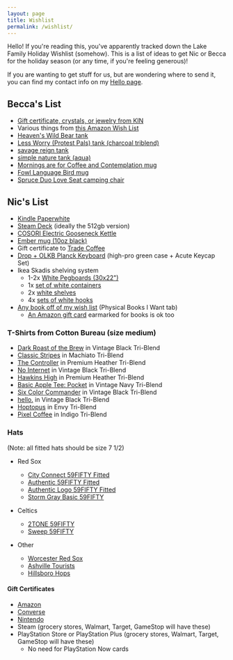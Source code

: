 ```yaml
---
layout: page
title: Wishlist
permalink: /wishlist/
---
```


Hello! If you're reading this, you've apparently tracked down the Lake Family Holiday Wishlist (somehow). This is a list of ideas to get Nic or Becca for the holiday season (or any time, if you're feeling generous)!

If you are wanting to get stuff for us, but are wondering where to send it, you can find my contact info on my [Hello page](https://niclake.me/hello/).

## Becca's List

- [Gift certificate, crystals, or jewelry from KIN](https://kindsm.com/)
- Various things from [this Amazon Wish List](https://www.amazon.com/hz/wishlist/ls/1KI7GH0R68MTX?ref_=wl_share)
- [Heaven's Wild Bear tank](https://cottonbureau.com/products/heavens-wild-bear#/8047773/tank-unisex-tank-top-charcoal-black-triblend-tri-blend-s)
- [Less Worry (Protest Pals) tank (charcoal triblend)](https://cottonbureau.com/products/less-worry-protest-pals#/14353613/tank-unisex-tank-top-charcoal-black-triblend-tri-blend-s)
- [savage reign tank](https://cottonbureau.com/products/savage-reign#/9482286/tank-unisex-tank-top-charcoal-black-triblend-tri-blend-s)
- [simple nature tank (aqua)](https://cottonbureau.com/products/simple-nature#/8170618/tank-unisex-tank-top-aqua-triblend-tri-blend-s)
- [Mornings are for Coffee and Contemplation mug](https://smile.amazon.com/Mornings-Are-Coffee-Contemplation-oz/dp/B077Y113LJ/ref=pd_aw_lpo_1?pd_rd_i=B077Y113LJ&th=1)
- [Fowl Language Bird mug](https://alwaysfits.com/products/fowl-language-bird-coffee-mug?variant=22338257420336&currency=USD)
- [Spruce Duo Love Seat camping chair](https://www.backcountry.com/stoic-spruce-duo-love-seat)

## Nic's List

- [Kindle Paperwhite](https://amzn.to/3JyyqFk)
- [Steam Deck](https://store.steampowered.com/steamdeck) (ideally the 512gb version)
- [COSORI Electric Gooseneck Kettle](https://amzn.to/3lBphik)
- [Ember mug (10oz black)](https://ember.com/products/ember-mug-2?variant=30843977826389)
- Gift certificate to [Trade Coffee](https://www.drinktrade.com/gift-subscription/p/1858)
- [Drop + OLKB Planck Keyboard](https://drop.com/buy/planck-mechanical-keyboard) (high-pro green case + Acute Keycap Set)
- Ikea Skadis shelving system
	- 1-2x [White Pegboards (30x22")](https://www.ikea.com/us/en/p/skadis-pegboard-white-10321618/)
	- 1x [set of white containers](https://www.ikea.com/us/en/p/skadis-container-with-lid-white-80335909/)
	- 2x [white shelves](https://www.ikea.com/us/en/p/skadis-shelf-white-00320799/)
	- 4x [sets of white hooks](https://www.ikea.com/us/en/p/skadis-hook-white-50335618/)
- [Any book off of my wish list](https://docs.google.com/spreadsheets/d/1-1PcHF6xzFKTaTvxnfjm6bVgo4pd5yIr3nbxsbckoFo/edit?usp=sharing) (Physical Books I Want tab)
	- [An Amazon gift card](https://www.amazon.com/gift-cards/b?ie=UTF8&node=2238192011) earmarked for books is ok too

### T-Shirts from Cotton Bureau (size medium)

- [Dark Roast of the Brew](https://cottonbureau.com/p/7956KM/shirt/dark-roast-of-the-brew#/14999374/tee-men-standard-tee-vintage-black-tri-blend-m) in Vintage Black Tri-Blend
- [Classic Stripes](https://cottonbureau.com/p/SEC5NG/shirt/classic-stripes#/14964159/tee-men-standard-tee-machiato-tri-blend-m) in Machiato Tri-Blend
- [The Controller](https://cottonbureau.com/products/the-controller#/1959058/tee-men-standard-tee-premium-heather-tri-blend-s) in Premium Heather Tri-Blend
- [No Internet](https://cottonbureau.com/products/no-internet#/1911686/tee-men-standard-tee-vintage-black-tri-blend-s) in Vintage Black Tri-Blend
- [Hawkins High](https://cottonbureau.com/products/hawkins-high#/1856676/tee-men-standard-tee-premium-heather-tri-blend-s) in Premium Heather Tri-Blend
- [Basic Apple Tee: Pocket](https://cottonbureau.com/products/basic-apple-tee-pocket#/8520701/tee-men-standard-tee-vintage-navy-tri-blend-s) in Vintage Navy Tri-Blend
- [Six Color Commander](https://cottonbureau.com/products/six-color-commander#/14399321/tee-men-standard-tee-vintage-black-tri-blend-s) in Vintage Black Tri-Blend
- [hello.](https://cottonbureau.com/products/hello-14#/13684735/tee-men-standard-tee-vintage-black-tri-blend-s) in Vintage Black Tri-Blend
- [Hoptopus](https://cottonbureau.com/products/hoptopus#/9969833/tee-men-standard-tee-envy-tri-blend-s) in Envy Tri-Blend
- [Pixel Coffee](https://cottonbureau.com/products/pixel-coffee#/2004544/tee-men-standard-tee-indigo-tri-blend-s) in Indigo Tri-Blend

### Hats

(Note: all fitted hats should be size 7 1/2)

- Red Sox
	- [City Connect 59FIFTY Fitted](https://www.lids.com/mlb-boston-red-sox/boston-red-sox-new-era-2021-city-connect-59fifty-fitted-hat-light-blue/o-2321+t-36005264+p-26120037735+z-9-1074472122?_ref=p-DLP:m-GRID:i-r0c2:po-2&sku=14686188)
  <!-- - [Mother's Day 2022 59FIFTY Fitted](https://www.neweracap.com/products/boston-red-sox-mothers-day-2022-59fifty-fitted?variant=42786710487267) -->
	- [Authentic 59FIFTY Fitted](https://www.neweracap.com/products/boston-red-sox-authentic-collection-59fifty-fitted?variant=42671042199779)
	- [Authentic Logo 59FIFTY Fitted](https://www.neweracap.com/products/boston-red-sox-authentic-collection-59fifty-fitted-1?variant=42671107703011)
  <!-- - [Streakpop 59FIFTY Fitted](https://www.neweracap.com/Sports/BOSTON-RED-SOX-STREAKPOP-59FIFTY-FITTED/p/60185552) -->
    - [Storm Gray Basic 59FIFTY](https://www.neweracap.com/products/boston-red-sox-storm-gray-basic-59fifty-fitted?_pos=24&_fid=a61af9fbe&_ss=c&variant=42646045229283)
  
- Celtics
	- [2TONE 59FIFTY](https://www.neweracap.com/products/boston-celtics-2tone-59fifty-fitted?variant=42645831778531)
	- [Sweep 59FIFTY](https://www.neweracap.com/products/boston-celtics-sweep-9fifty-snapback)

- Other
	- [Worcester Red Sox](https://www.neweracap.com/products/worcester-red-sox-theme-nights-59fifty-fitted)
	- [Ashville Tourists](https://www.neweracap.com/products/ashville-tourists-theme-night-59fifty-fitted)
	- [Hillsboro Hops](https://www.neweracap.com/products/hillsboro-hops-authentic-collection-59fifty-fitted)

<!-- - Order of the Stick books (PDFs from Gumroad):
	- Main Books
		- [Dungeon Crawlin' Fools](https://richburlew.gumroad.com/l/ootsdcf)
		- [No Cure for the Paladin Blues](https://richburlew.gumroad.com/l/ootsncfpb)
		- [War and XPs](https://richburlew.gumroad.com/l/ootswaxp)
		- [Don't Split the Party](https://richburlew.gumroad.com/l/ootsdstp)
		- [Blood Runs in the Family](https://richburlew.gumroad.com/l/ootsbritf)
		- [Utterly Dwarfed](https://richburlew.gumroad.com/l/ootsud)
	- Side Stories
		- [On the Origin of PCs](https://richburlew.gumroad.com/l/ootsotoopcs) 
		- [Start of Darkness](https://richburlew.gumroad.com/l/ootssod) 
		- [Snips, Snails and Dragon Tails]() Alternate Reality Short Stories, after DStP 
		- [Good Deeds Gone Unpunished](https://richburlew.gumroad.com/l/ootsgdgu) 
		- [Uncivil Servant](https://richburlew.gumroad.com/l/ootsuncivil) 
		- [Haleo and Julelan](https://richburlew.gumroad.com/l/ootshandj) -->

#### Gift Certificates

- [Amazon](https://www.amazon.com/gift-cards/b?ie=UTF8&node=2238192011)
- [Converse](https://www.converse.com/c/gift-cards)
- [Nintendo](https://www.nintendo.com/giftcards)
- Steam (grocery stores, Walmart, Target, GameStop will have these)
- PlayStation Store or PlayStation Plus (grocery stores, Walmart, Target, GameStop will have these)
	- No need for PlayStation Now cards

<!--
#### Expensive Things (mostly for my own reference)

- [Elgato Game Capture 4K60 Pro](https://amzn.to/3bPjDGo)

### Cookbooks (physical, hardcover pref.)

- [The Food Lab](https://amzn.to/3dU1aJ4)
- [The Flavor Bible](https://amzn.to/3oqcUYq)
- [Just a French Guy Cooking](https://amzn.to/34MpSqv)
- [Salt, Fat, Acid, Heat](https://amzn.to/3e8wuUF)
- [The Joy of Cooking](https://amzn.to/3jv9Syo)
- [Miraval's Sweet & Savory Cooking](https://amzn.to/37GyNNt)
- [Modernist Cuisine at Home](https://amzn.to/3jrm3w7)
- [Ad Hoc at Home](https://amzn.to/37GAk6b)
- [Mission Street Food](https://amzn.to/3jnVYOE)
- [On Food & Cooking](https://amzn.to/2FYXclT)
- [Vegetable Simple](https://amzn.to/34rm1QD)
- [Cook This Book](https://amzn.to/31JqVH1)
- [In Bibi's Kitchen](https://amzn.to/3iN0DcD)
- [Momofuku](https://amzn.to/2FpGaNy)
- [Jet Tila - 101 Asian Dishes You Need to Cook Before You Die](https://amzn.to/36Vx85Z)
- [Vegan Thai Kitchen](https://amzn.to/2GSJSzu)
- [Truly Mexican](https://amzn.to/3nD7Rnh)
- [Modernist Bread](https://amzn.to/3oo2Y1D)
-->